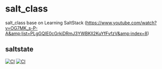 # salt_class
salt_class base on Learning SaltStack (https://www.youtube.com/watch?v=OG7MK_s-P-A&amp;list=PLgGQIE0cGrkiDRmJ3YWBKlI2KuYfFvfzV&amp;index=8)
## saltstate

[![CI](https://github.com/abdelhousni/saltstates/actions/workflows/main.yml/badge.svg?branch=main)](https://github.com/abdelhousni/saltstates/actions/workflows/main.yml)
[![CI](https://github.com/abdelhousni/saltstates/actions/workflows/main.yml/badge.svg?branch=main&event=push)](https://github.com/abdelhousni/saltstates/actions/workflows/main.yml)
